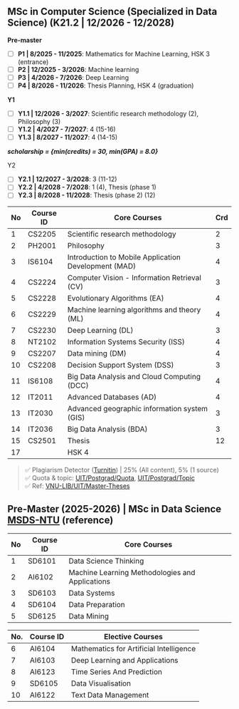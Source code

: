 ## MSc in Computer Science (Specialized in Data Science) (K21.2 | 12/2026 - 12/2028)
**Pre-master**
- [ ] **P1 | 8/2025 - 11/2025**: Mathematics for Machine Learning, HSK 3 (entrance)
- [ ] **P2 | 12/2025 - 3/2026**: Machine learning
- [ ] **P3 | 4/2026 - 7/2026**: Deep Learning
- [ ] **P4 | 8/2026 - 11/2026**: Thesis Planning, HSK 4 (graduation)
      
**Y1** 
- [ ] **Y1.1 | 12/2026 - 3/2027**: Scientific research methodology (2), Philosophy (3)
- [ ] **Y1.2 | 4/2027 - 7/2027**: 4 (15-16)
- [ ] **Y1.3 | 8/2027 - 11/2027**: 4 (14-15)

***scholarship = {min(credits) = 30, min(GPA) = 8.0}***

Y2
- [ ] **Y2.1 | 12/2027 - 3/2028**: 3 (11-12)
- [ ] **Y2.2 | 4/2028 - 7/2028**: 1 (4), Thesis (phase 1)
- [ ] **Y2.3 | 8/2028 - 11/2028**: Thesis (phase 2) (12)
  
|No|Course ID|Core Courses|Crd|
|--|--|--|--|
|1|CS2205|Scientific research methodology|2|
|2|PH2001|Philosophy|3|
|3|IS6104|Introduction to Mobile Application Development (MAD)|4|
|4|CS2224|Computer Vision - Information Retrieval (CV)|3|
|5|CS2228|Evolutionary Algorithms (EA)|4|
|6|CS2229|Machine learning algorithms and theory (ML)|4|
|7|CS2230|Deep Learning (DL)|3|
|8|NT2102|Information Systems Security (ISS)|4|
|9|CS2207|Data mining (DM)|4|
|10|CS2208|Decision Support System (DSS)|3|
|11|IS6108|Big Data Analysis and Cloud Computing (DCC)|4|
|12|IT2011|Advanced Databases (AD)|4|
|13|IT2030|Advanced geographic information system (GIS)|3|
|14|IT2036|Big Data Analysis (BDA)|3|
|15|CS2501|Thesis|12|
|17||HSK 4||

> ✅ Plagiarism Detector ([Turnitin](https://www.turnitin.com/)) | 25% (All content), 5% (1 source) <br>
> ✅ Quota & topic: [UIT/Postgrad/Quota](https://docs.google.com/spreadsheets/d/1mddaN_f82lnpEP8nqbz6_uCYwXZaJDDz/edit?gid=1891768874#gid=1891768874), [UIT/Postgrad/Topic](https://docs.google.com/spreadsheets/d/1pfjqKoUjUMdSf__QGyWbRRiVKl6iZKIFA36-_2yzvTk/edit?gid=698935858#gid=698935858) <br>
> ✅ Ref: [VNU-LIB/UIT/Master-Theses](https://ir.vnulib.edu.vn/handle/VNUHCM/7776)

## Pre-Master (2025-2026) | MSc in Data Science [MSDS-NTU](https://www.ntu.edu.sg/education/graduate-programme/master-of-science-in-data-science-(msds)#curriculum) (reference)

|No|Course ID|Core Courses|
|-|-|-|
|1|SD6101|Data Science Thinking|
|2|AI6102|Machine Learning Methodologies and Applications|
|3|SD6103|Data Systems|
|4|SD6104|Data Preparation|
|5|SD6125|Data Mining|

|No.|Course ID|Elective Courses|
|-|-|-|
|6|AI6104|Mathematics for Artificial Intelligence|
|7|AI6103|Deep Learning and Applications|
|8|AI6123|Time Series And Prediction|
|9|SD6105|Data Visualisation|
|10|AI6122|Text Data Management|
